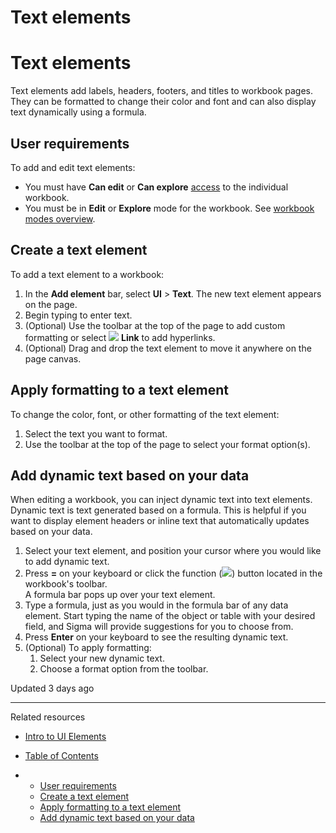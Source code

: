 # Text elements

# Text elements

Text elements add labels, headers, footers, and titles to workbook pages. They can be formatted to change their color and font and can also display text dynamically using a formula.

## User requirements

To add and edit text elements:

* You must have **Can edit** or **Can explore** [access](/docs/folder-and-document-permissions#document-permissions) to the individual workbook.
* You must be in **Edit** or **Explore** mode for the workbook. See [workbook modes overview](/docs/workbook-modes-overview).

## Create a text element

To add a text element to a workbook:

1. In the **Add element** bar, select **UI** > **Text**. The new text element appears on the page.
2. Begin typing to enter text.
3. (Optional) Use the toolbar at the top of the page to add custom formatting or select ![](https://sigma-docs-screenshots.s3.us-west-2.amazonaws.com/Icons/link.svg) **Link** to add hyperlinks.
4. (Optional) Drag and drop the text element to move it anywhere on the page canvas.

## Apply formatting to a text element

To change the color, font, or other formatting of the text element:

1. Select the text you want to format.
2. Use the toolbar at the top of the page to select your format option(s).

## Add dynamic text based on your data

When editing a workbook, you can inject dynamic text into text elements. Dynamic text is text generated based on a formula. This is helpful if you want to display element headers or inline text that automatically updates based on your data.

1. Select your text element, and position your cursor where you would like to add dynamic text.
2. Press **=** on your keyboard or click the function (![](https://sigma-docs-screenshots.s3.us-west-2.amazonaws.com/Icons/function.svg)) button located in the workbook's toolbar.  
   A formula bar pops up over your text element.
3. Type a formula, just as you would in the formula bar of any data element. Start typing the name of the object or table with your desired field, and Sigma will provide suggestions for you to choose from.
4. Press **Enter** on your keyboard to see the resulting dynamic text.
5. (Optional) To apply formatting:
   1. Select your new dynamic text.
   2. Choose a format option from the toolbar.

Updated 3 days ago

---

Related resources

* [Intro to UI Elements](/docs/intro-to-ui-elements)

* [Table of Contents](#)
* + [User requirements](#user-requirements)
  + [Create a text element](#create-a-text-element)
  + [Apply formatting to a text element](#apply-formatting-to-a-text-element)
  + [Add dynamic text based on your data](#add-dynamic-text-based-on-your-data)
